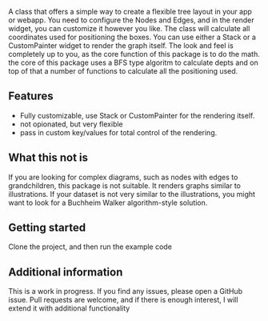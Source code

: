 <!--
This README describes the package. If you publish this package to pub.dev,
this README's contents appear on the landing page for your package.

For information about how to write a good package README, see the guide for
[writing package pages](https://dart.dev/guides/libraries/writing-package-pages).

For general information about developing packages, see the Dart guide for
[creating packages](https://dart.dev/guides/libraries/create-library-packages)
and the Flutter guide for
[developing packages and plugins](https://flutter.dev/developing-packages).
-->

A class that offers a simple way to create a flexible tree layout in your app or webapp. You need to configure the Nodes and Edges, and in the render widget, you can customize it however you like. The class will calculate all coordinates used for positioning the boxes. You can use either a Stack or a CustomPainter widget to render the graph itself. The look and feel is completely up to you, as the core function of this package is to do the math. the core of this package uses a BFS type algoritm to calculate depts and on top of that a number of functions to calculate all the positioning used. 

## Features

- Fully customizable, use Stack or CustomPainter for the rendering itself.
- not opionated, but very flexible
- pass in custom key/values for total control of the rendering.

## What this not is

If you are looking for complex diagrams, such as nodes with edges to grandchildren, this package is not suitable. It renders graphs similar to illustrations. If your dataset is not very similar to the illustrations, you might want to look for a Buchheim Walker algorithm-style solution.



## Getting started

Clone the project, and then run the example code

## Additional information

This is a work in progress. If you find any issues, please open a GitHub issue. Pull requests are welcome, and if there is enough interest, I will extend it with additional functionality